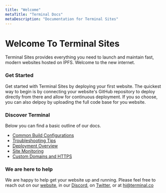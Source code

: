 ```yaml
---
title: "Welcome"
metaTitle: "Terminal Docs"
metaDescription: "Documentation for Terminal Sites"
---
```


# Welcome To Terminal Sites

Terminal Sites provides everything you need to launch and maintain fast, modern websites hosted on IPFS. Welcome to the new internet.

### Get Started

Get started with Terminal Sites by deploying your first website. The quickest way to begin is by connecting your website's GitHub repository to deploy directly from there and allow for continuous deployment.
If you so choose, you can also delpoy by uploading the full code base for you website.

### Discover Terminal

Below you can find a basic outline of our docs.

- [Common Build Configurations](/BuildConfigurations)
- [Troubleshooting Tips](/Troubleshooting)
- [Deployment Overview](/SiteDeploys)
- [Site Monitoring](MonitorSites)
- [Custom Domains and HTTPS](DomainHTTPS)

### We are here to help

We are happy to help get your website up and running. Please feel free to reach out on our [website](https://terminal.co), in our [Discord](https://discord.gg/HdTu3pa), on [Twitter](https://twitter.com/terminaldotco), or at hi@terminal.co
